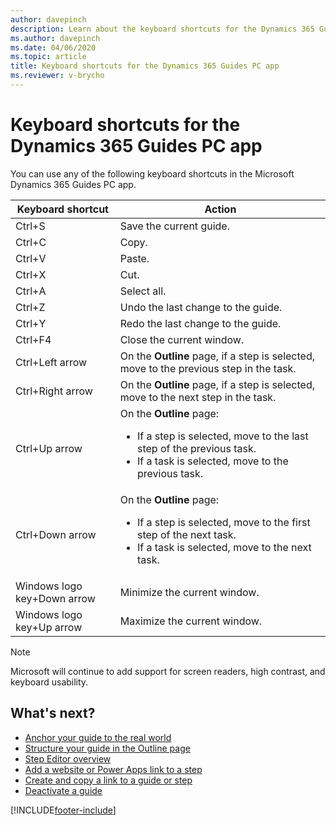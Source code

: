 ```yaml
---
author: davepinch
description: Learn about the keyboard shortcuts for the Dynamics 365 Guides PC app.
ms.author: davepinch
ms.date: 04/06/2020
ms.topic: article
title: Keyboard shortcuts for the Dynamics 365 Guides PC app
ms.reviewer: v-brycho
---
```


# Keyboard shortcuts for the Dynamics 365 Guides PC app

You can use any of the following keyboard shortcuts in the Microsoft Dynamics 365 Guides PC app.

| Keyboard shortcut | Action |
|---|---|
| Ctrl+S | Save the current guide. |
| Ctrl+C | Copy. |
| Ctrl+V | Paste. |
| Ctrl+X | Cut. |
| Ctrl+A | Select all. |
| Ctrl+Z | Undo the last change to the guide. |
| Ctrl+Y | Redo the last change to the guide. |
| Ctrl+F4 | Close the current window. |
| Ctrl+Left arrow | On the **Outline** page, if a step is selected, move to the previous step in the task. |
| Ctrl+Right arrow | On the **Outline** page, if a step is selected, move to the next step in the task.|
| Ctrl+Up arrow | On the **Outline** page:<ul><li>If a step is selected, move to the last step of the previous task.</li><li>If a task is selected, move to the previous task.</li></ul>|
| Ctrl+Down arrow | On the **Outline** page:<ul><li>If a step is selected, move to the first step of the next task.</li><li>If a task is selected, move to the next task.</li></ul>|
| Windows logo key+Down arrow | Minimize the current window. |
| Windows logo key+Up arrow | Maximize the current window. |

> [!NOTE]
> Microsoft will continue to add support for screen readers, high contrast, and keyboard usability.

## What's next?

- [Anchor your guide to the real world](anchor.md)
- [Structure your guide in the Outline page](structure-guide.md)
- [Step Editor overview](pc-app-step-editor-overview.md)
- [Add a website or Power Apps link to a step](pc-app-website-powerapps-link.md)
- [Create and copy a link to a guide or step](pc-app-copy-link-guide-step.md)
- [Deactivate a guide](pc-app-deactivate-guide.md)


[!INCLUDE[footer-include](../includes/footer-banner.md)]
